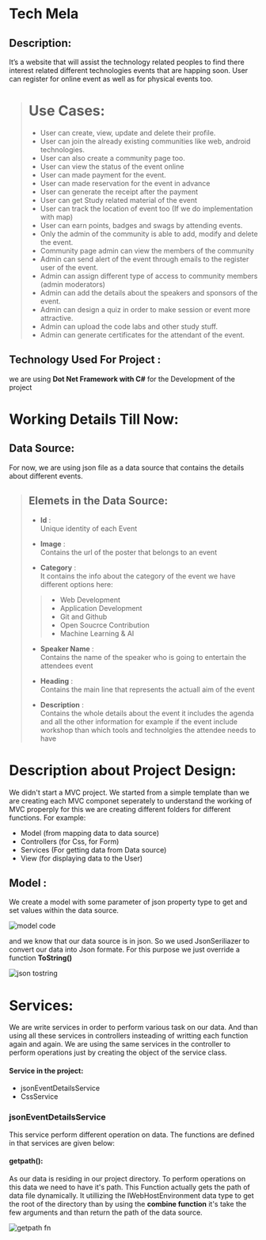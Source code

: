 # Tech Mela 

## Description: 
It’s a website that will assist the technology related peoples to find there 
interest related different technologies events that are happing soon. User 
can register for online event as well as for physical events too. 

> # Use Cases:
> 
> 
> - User can create, view, update and delete their profile. 
> - User can join the already existing communities like web, android technologies. 
> - User can also create a community page too. 
> - User can view the status of the event online 
> - User can made payment for the event. 
> - User can made reservation for the event in advance 
> - User can generate the receipt after the payment 
> - User can get Study related material of the event 
> - User can track the location of event too (If we do implementation with map) 
> - User can earn points, badges and swags by attending events. 
> - Only the admin of the community is able to add, modify and delete the event. 
> - Community page admin can view the members of the community 
> - Admin can send alert of the event through emails to the register user of the event. 
> - Admin can assign different type of access to community members (admin moderators) 
> - Admin can add the details about the speakers and sponsors of the event. 
> - Admin can design a quiz in order to make session or event more attractive. 
> - Admin can upload the code labs and other study stuff. 
> - Admin can generate certificates for the attendant of the event. 



## Technology Used For Project :
we are using **Dot Net Framework with C#** for the Development of the project



# Working Details Till Now:

## Data Source:
For now, we are using json file as a data source that contains the details about different events.
> ## Elemets in the Data Source:
>
> - **Id** :<br>
> Unique identity of each Event
>
> - **Image** :<br>
> Contains the url of the poster that belongs to an event 
>
> - **Category** :<br>
> It contains the info about the category of the event we have different options here:
>
>>   - Web Development
>>   - Application Development 
>>   - Git and Github
>>   - Open Soucrce Contribution
>>   - Machine Learning & AI
>
> - **Speaker Name** :<br>
> Contains the name of the speaker who is going to entertain the attendees event 
>
> - **Heading** :<br>
> Contains the main line that represents the actuall aim of the event
>
> - **Description** :<br>
> Contains the whole details about the event it includes the agenda and all the other information for example if the event include workshop than which tools and
> technolgies the attendee needs to have


# Description about Project Design:

We didn't start a MVC project. We started from a simple template than we are creating each MVC componet seperately to understand the working of MVC properply for this
we are creating different folders for different functions. For example:
- Model (from mapping data to data source)
- Controllers (for Css, for Form)
- Services (For getting data from Data source)
- View (for displaying data to the User)

## Model :
We create a model with some parameter of json property type to get and set values within the data source.

![model code](https://user-images.githubusercontent.com/92606737/198924509-9226e465-e364-4128-88c5-513a77f60ab9.PNG)


and we know that our data source is in json. So we used JsonSeriliazer to convert our data into Json formate. For this purpose we just override a function 
**ToString()**


![json tostring](https://user-images.githubusercontent.com/92606737/198924839-2056c8f2-016a-40bb-8d12-8e1c7b7e3c18.PNG)


# Services:
We are write services in order to perform various task on our data. And than using all these services in controllers insteading of writting each function again and again. We are using the same services in the controller to perform operations just by creating the object of the service class.
#### Service in the project:
- jsonEventDetailsService
- CssService

### jsonEventDetailsService
This service perform different operation on data. The functions are defined in that services are given below:
#### getpath():
As our data is residing in our project directory. To perform operations on this data we need to have it's path. This Function actually gets the path of data file dynamically. It utillizing the  IWebHostEnvironment data type to get the root of the directory than by using the __combine function__ it's take the few arguments and than return the path of the data source.

![getpath fn](https://user-images.githubusercontent.com/92606737/199370155-59f03e05-0fbf-4514-acf8-67b30a159805.PNG)

